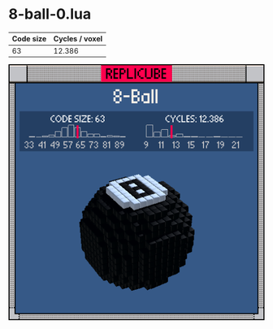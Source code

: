 # 8-ball-0.lua

| Code size | Cycles / voxel |
| --------- | -------------- |
| 63        | 12.386         |

![](8-ball-0.png)
